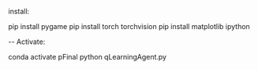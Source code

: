 install:

pip install pygame
pip install torch torchvision
pip install matplotlib ipython


-- Activate:

conda activate pFinal
python qLearningAgent.py
